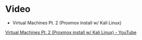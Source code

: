 # Video
- Virtual Machines Pt. 2 (Proxmox install w/ Kali Linux) 

[Virtual Machines Pt. 2 (Proxmox install w/ Kali Linux) - YouTube](https://www.youtube.com/watch?v=_u8qTN3cCnQ)